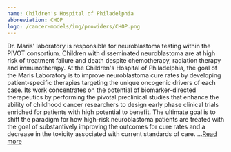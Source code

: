 ```yaml
---
name: Children's Hospital of Philadelphia
abbreviation: CHOP
logo: /cancer-models/img/providers/CHOP.png
---
```


Dr. Maris' laboratory is responsible for neuroblastoma testing within the PIVOT consortium. Children with disseminated neuroblastoma are at high risk of treatment failure and death despite chemotherapy, radiation therapy and immunotherapy. At the Children's Hospital of Philadelphia, the goal of the Maris Laboratory is to improve neuroblastoma cure rates by developing patient-specific therapies targeting the unique oncogenic drivers of each case. Its work concentrates on the potential of biomarker-directed therapeutics by performing the pivotal preclinical studies that enhance the ability of childhood cancer researchers to design early phase clinical trials enriched for patients with high potential to benefit. The ultimate goal is to shift the paradigm for how high-risk neuroblastoma patients are treated with the goal of substantively improving the outcomes for cure rates and a decrease in the toxicity associated with current standards of care. ...[Read more](http://www.chop.edu/centers-programs/cancer-center)
